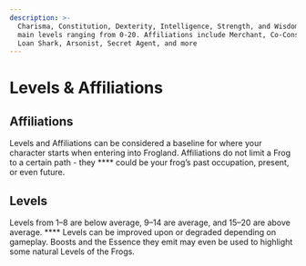 ```yaml
---
description: >-
  Charisma, Constitution, Dexterity, Intelligence, Strength, and Wisdom are the
  main levels ranging from 0-20. Affiliations include Merchant, Co-Conspirator,
  Loan Shark, Arsonist, Secret Agent, and more
---
```


# Levels & Affiliations

## **Affiliations** <a href="#bf6c" id="bf6c"></a>

Levels and Affiliations can be considered a baseline for where your character starts when entering into Frogland. Affiliations do not limit a Frog to a certain path - they **** could be your frog’s past occupation, present, or even future.&#x20;

## Levels

Levels from 1–8 are below average, 9–14 are average, and 15–20 are above average. **** Levels can be improved upon or degraded depending on gameplay. Boosts and the Essence they emit may even be used to highlight some natural Levels of the Frogs.&#x20;
